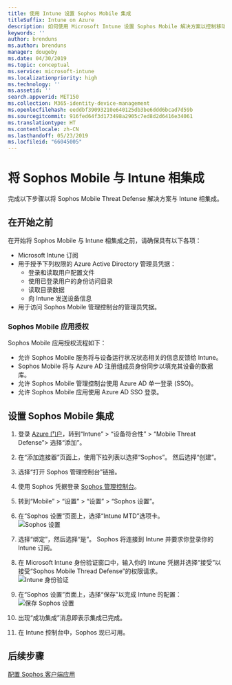```yaml
---
title: 使用 Intune 设置 Sophos Mobile 集成
titleSuffix: Intune on Azure
description: 如何使用 Microsoft Intune 设置 Sophos Mobile 解决方案以控制移动设备对公司资源的访问。
keywords: ''
author: brenduns
ms.author: brenduns
manager: dougeby
ms.date: 04/30/2019
ms.topic: conceptual
ms.service: microsoft-intune
ms.localizationpriority: high
ms.technology: ''
ms.assetid: ''
search.appverid: MET150
ms.collection: M365-identity-device-management
ms.openlocfilehash: eeddbf39093210e640125db3be6ddd6bcad7d59b
ms.sourcegitcommit: 916fed64f3d173498a2905c7ed8d2d6416e34061
ms.translationtype: HT
ms.contentlocale: zh-CN
ms.lasthandoff: 05/23/2019
ms.locfileid: "66045005"
---
```

# <a name="integrate-sophos-mobile-with-intune"></a>将 Sophos Mobile 与 Intune 相集成  

完成以下步骤以将 Sophos Mobile Threat Defense 解决方案与 Intune 相集成。  

## <a name="before-you-begin"></a>在开始之前  

在开始将 Sophos Mobile 与 Intune 相集成之前，请确保具有以下各项：  
- Microsoft Intune 订阅  
- 用于授予下列权限的 Azure Active Directory 管理员凭据：  
  - 登录和读取用户配置文件  
  - 使用已登录用户的身份访问目录  
  - 读取目录数据  
  - 向 Intune 发送设备信息  
- 用于访问 Sophos Mobile 管理控制台的管理员凭据。  


### <a name="sophos-mobile-app-authorization"></a>Sophos Mobile 应用授权  
  
Sophos Mobile 应用授权流程如下：  
- 允许 Sophos Mobile 服务将与设备运行状况状态相关的信息反馈给 Intune。  
- Sophos Mobile 将与 Azure AD 注册组成员身份同步以填充其设备的数据库。  
- 允许 Sophos Mobile 管理控制台使用 Azure AD 单一登录 (SSO)。  
- 允许 Sophos Mobile 应用使用 Azure AD SSO 登录。  


## <a name="to-set-up-sophos-mobile-integration"></a>设置 Sophos Mobile 集成  

1. 登录 [Azure 门户]( https://portal.azure.com/)，转到“Intune” > “设备符合性” > “Mobile Threat Defense”> 选择“添加”。  
2. 在“添加连接器”页面上，使用下拉列表以选择“Sophos”。 然后选择“创建”。  
3. 选择“打开 Sophos 管理控制台”链接。  
4. 使用 Sophos 凭据登录 [Sophos 管理控制台](https://central.sophos.com/)。  
5. 转到“Mobile” > “设置” > “设置” > “Sophos 设置”。  
6. 在“Sophos 设置”页面上，选择“Intune MTD”选项卡。  
   ![Sophos 设置](./media/sophos-mtd-connector-integration/sophos-setup.png) 
 
7. 选择“绑定”，然后选择“是”。 Sophos 将连接到 Intune 并要求你登录你的 Intune 订阅。 
8. 在 Microsoft Intune 身份验证窗口中，输入你的 Intune 凭据并选择“接受”以接受“Sophos Mobile Thread Defense”的权限请求。  
   ![Intune 身份验证](./media/sophos-mtd-connector-integration/intune-authentication.png)

9. 在“Sophos 设置”页面上，选择“保存”以完成 Intune 的配置：  
   ![保存 Sophos 设置](./media/sophos-mtd-connector-integration/save-sophos-configuration.png)  

1. 出现“成功集成”消息即表示集成已完成。  
1. 在 Intune 控制台中，Sophos 现已可用。  


## <a name="next-steps"></a>后续步骤  
[配置 Sophos 客户端应用](mtd-apps-ios-app-configuration-policy-add-assign.md)
